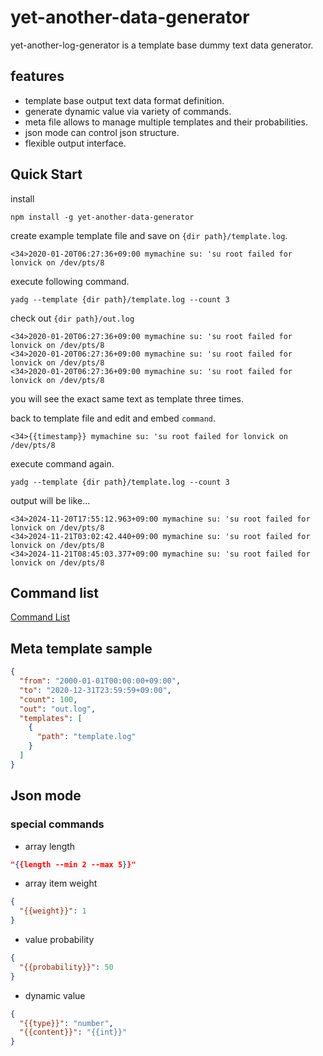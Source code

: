 # yet-another-data-generator

yet-another-log-generator is a template base dummy text data generator.

## features

* template base output text data format definition.
* generate dynamic value via variety of commands.
* meta file allows to manage multiple templates and their probabilities.
* json mode can control json structure.
* flexible output interface.

## Quick Start

install

```shell
npm install -g yet-another-data-generator
```

create example template file and save on `{dir path}/template.log`.

```text
<34>2020-01-20T06:27:36+09:00 mymachine su: 'su root failed for lonvick on /dev/pts/8
```

execute following command.

```shell
yadg --template {dir path}/template.log --count 3
```

check out `{dir path}/out.log`

```text
<34>2020-01-20T06:27:36+09:00 mymachine su: 'su root failed for lonvick on /dev/pts/8
<34>2020-01-20T06:27:36+09:00 mymachine su: 'su root failed for lonvick on /dev/pts/8
<34>2020-01-20T06:27:36+09:00 mymachine su: 'su root failed for lonvick on /dev/pts/8
```

you will see the exact same text as template three times.

back to template file and edit and embed `command`.

```text
<34>{{timestamp}} mymachine su: 'su root failed for lonvick on /dev/pts/8
```

execute command again.

```shell
yadg --template {dir path}/template.log --count 3
```

output will be like...

```text
<34>2024-11-20T17:55:12.963+09:00 mymachine su: 'su root failed for lonvick on /dev/pts/8
<34>2024-11-21T03:02:42.440+09:00 mymachine su: 'su root failed for lonvick on /dev/pts/8
<34>2024-11-21T08:45:03.377+09:00 mymachine su: 'su root failed for lonvick on /dev/pts/8
```
## Command list

[Command List](./docs/commands.md)

## Meta template sample

```json
{
  "from": "2000-01-01T00:00:00+09:00",
  "to": "2020-12-31T23:59:59+09:00",
  "count": 100,
  "out": "out.log",
  "templates": [
    {
      "path": "template.log"
    }
  ]
}
```

## Json mode

### special commands

* array length

```json
"{{length --min 2 --max 5}}"
```

* array item weight

```json
{
  "{{weight}}": 1
}
```

* value probability

```json
{
  "{{probability}}": 50
}
```

* dynamic value

```json
{
  "{{type}}": "number",
  "{{content}}": "{{int}}"
}
```
